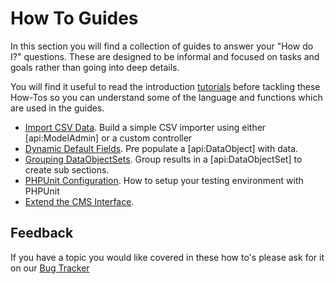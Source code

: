 # How To Guides

In this section you will find a collection of guides to answer your "How do I?" questions. These are designed to be informal and focused 
on tasks and goals rather than going into deep details.

You will find it useful to read the introduction [tutorials](/tutorials) before tackling these How-Tos so you can understand some of 
the language and functions which are used in the guides.

* [Import CSV Data](csv-import). Build a simple CSV importer using either [api:ModelAdmin] or a custom controller
* [Dynamic Default Fields](dynamic-default-fields). Pre populate a [api:DataObject] with data.
* [Grouping DataObjectSets](grouping-dataobjectsets). Group results in a [api:DataObjectSet] to create sub sections.
* [PHPUnit Configuration](phpunit-configuration). How to setup your testing environment with PHPUnit
* [Extend the CMS Interface](extend-cms-interface). 

## Feedback

If you have a topic you would like covered in these how to's please ask for it on our [Bug Tracker](http://open.silverstripe.org)